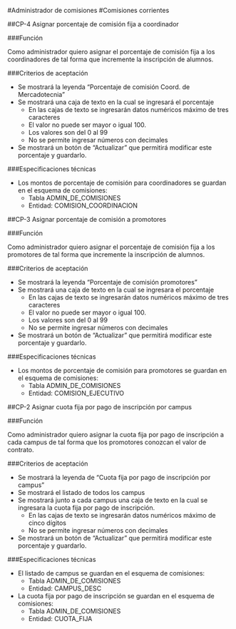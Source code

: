 #Administrador de comisiones
#Comisiones corrientes 

##CP-4 Asignar porcentaje de comisión fija a coordinador

###Función

Como administrador
quiero asignar el porcentaje de comisión fija a los coordinadores 
de tal forma que incremente la inscripción de alumnos.

###Criterios de aceptación

- Se mostrará la leyenda “Porcentaje de comisión Coord. de Mercadotecnia”  
- Se mostrará una caja de texto en la cual se ingresará el porcentaje
	- En las cajas de texto se ingresarán datos numéricos máximo de tres caracteres 
	- El valor no puede ser mayor o igual 100.
	- Los valores son del 0 al 99
	- No se permite ingresar números con decimales
- Se mostrará un botón de “Actualizar” que permitirá modificar este porcentaje y guardarlo.

###Especificaciones técnicas 

- Los montos de porcentaje de comisión para coordinadores se guardan en el esquema de comisiones: 
	- Tabla ADMIN_DE_COMISIONES
	- Entidad: COMISION_COORDINACION  



##CP-3 Asignar porcentaje de comisión a promotores

###Función

Como administrador
quiero asignar el porcentaje de comisión fija a los promotores
de tal forma que incremente la inscripción de alumnos.

###Criterios de aceptación

- Se mostrará la leyenda “Porcentaje de comisión promotores”
- Se mostrará  una caja de texto en la cual se ingresara el porcentaje
	- En las cajas de texto se ingresarán datos numéricos máximo de tres caracteres 
	- El valor no puede ser mayor o igual 100.
	- Los valores son del 0 al 99
	- No se permite ingresar números con decimales 
- Se mostrará un botón de “Actualizar” que permitirá modificar este porcentaje y guardarlo.

###Especificaciones técnicas 

- Los montos de porcentaje de comisión para promotores se guardan en el esquema de comisiones: 
	- Tabla ADMIN_DE_COMISIONES
	- Entidad: COMISION_EJECUTIVO


##CP-2 Asignar cuota fija por pago de inscripción por campus

###Función

Como administrador
quiero asignar la cuota fija por pago de inscripción a cada campus
de tal forma que los promotores conozcan el valor de contrato.

###Criterios de aceptación

- Se mostrará la leyenda de “Cuota fija por pago de inscripción por campus”
- Se mostrará el listado de todos los campus
- Se mostrará junto a cada campus una caja de texto en la cual se ingresara la cuota fija 
por pago de inscripción.
	- En las cajas de texto se ingresarán datos numéricos máximo de cinco dígitos
	- No se permite ingresar números con decimales
- Se mostrará un botón de “Actualizar” que permitirá modificar este porcentaje y guardarlo.

###Especificaciones técnicas 

- El listado de campus se guardan en el esquema de comisiones: 
	- Tabla ADMIN_DE_COMISIONES
	- Entidad: CAMPUS_DESC
- La cuota fija por pago de inscripción se guardan en el esquema de comisiones:
	- Tabla ADMIN_DE_COMISIONES
	- Entidad: CUOTA_FIJA